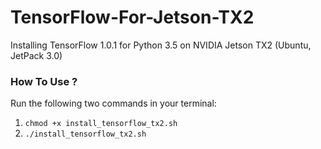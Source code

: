 # TensorFlow-For-Jetson-TX2
Installing TensorFlow 1.0.1 for Python 3.5 on NVIDIA Jetson TX2 (Ubuntu, JetPack 3.0)

### How To Use ?
Run the following two commands in your terminal:
1. `chmod +x install_tensorflow_tx2.sh`
2. `./install_tensorflow_tx2.sh`
